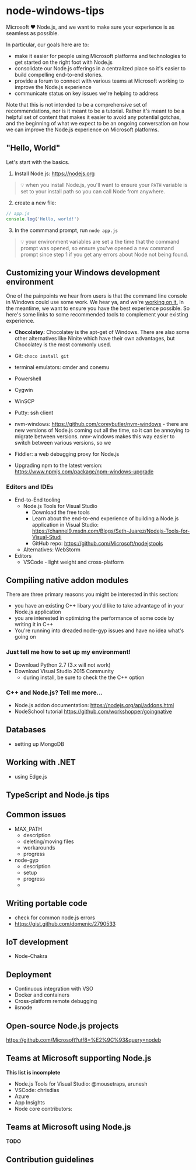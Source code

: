 # node-windows-tips
Microsoft :heart: Node.js, and we want to make sure your experience is as seamless as possible.

In particular, our goals here are to:
* make it easier for people using Microsoft platforms and technologies to get started on the right foot with Node.js
* consolidate our Node.js offerings in a centralized place so it's easier to build compelling end-to-end stories.
* provide a forum to connect with various teams at Microsoft working to improve the Node.js experience
* communicate status on key issues we're helping to address

Note that this is not intended to be a comprehensive set of recommendations, nor is it meant to be a tutorial. Rather it's meant to be a helpful set of content that makes it easier to avoid any potential gotchas, and the beginning of what we expect to be an ongoing conversation on how we can improve the Node.js experience on Microsoft platforms.

## "Hello, World"
Let's start with the basics. 

1. Install Node.js: https://nodejs.org
> :bulb: when you install Node.js, you'll want to ensure your `PATH` variable is set to your install path so you can call Node from anywhere.

2. create a new file:
  ```js
  // app.js
  console.log('Hello, world!')
  ```
 
3. In the commmand prompt, run `node app.js`
> :bulb: your environment variables are set a the time that the command prompt was opened, so ensure you've opened a new command prompt since step 1 if you get any errors about Node not being found.

## Customizing your Windows development environment
One of the painpoints we hear from users is that the command line console in Windows could use some work. We hear ya, and we're [working on it.](https://wpdev.uservoice.com/forums/266908) In the meantime, we want to ensure you have the best experience possible. So here's some links to some recommended tools to complement your existing experience.

* **Chocolatey:** Chocolatey is the apt-get of Windows. There are also some other alternatives like Ninite which have their own advantages, but Chocolatey is the most commonly used. 

* Git: `choco install git`
* terminal emulators: cmder and conemu
* Powershell
* Cygwin
* WinSCP
* Putty: ssh client
* nvm-windows: https://github.com/coreybutler/nvm-windows - there are new versions of Node.js coming out all the time, so it can be annoying to migrate between versions. nmv-windows makes this way easier to switch between various versions, so we 
* Fiddler: a web debugging proxy for Node.js
* Upgrading npm to the latest version: https://www.npmjs.com/package/npm-windows-upgrade

### Editors and IDEs
  * End-to-End tooling
    * Node.js Tools for Visual Studio
      * Download the free tools
      * Learn about the end-to-end experience of building a Node.js application in Visual Studio: https://channel9.msdn.com/Blogs/Seth-Juarez/Nodejs-Tools-for-Visual-Studi
      * GitHub repo: https://github.com/Microsoft/nodejstools
    * Alternatives: WebStorm
  * Editors
    * VSCode - light weight and cross-platform

## Compiling native addon modules
There are three primary reasons you might be interested in this section: 
* you have an existing C++ libary you'd like to take advantage of in your Node.js application
* you are interested in optimizing the performance of some code by writing it in C++
* You're running into dreaded node-gyp issues and have no idea what's going on

### Just tell me how to set up my environment!
* Download Python 2.7 (3.x will not work)
* Download Visual Studio 2015 Community
  * during install, be sure to check the the C++ option

### C++ and Node.js? Tell me more...
* Node.js addon documentation: https://nodejs.org/api/addons.html
* NodeSchool tutorial https://github.com/workshopper/goingnative

## Databases
* setting up MongoDB

## Working with .NET
* using Edge.js

## TypeScript and Node.js tips

## Common issues
* MAX_PATH
  * description 
  * deleting/moving files
  * workarounds
  * progress
* node-gyp
  * description
  * setup
  * progress
  * 
  
## Writing portable code
* check for common node.js errors
* https://gist.github.com/domenic/2790533

## IoT development
* Node-Chakra

## Deployment
* Continuous integration with VSO
* Docker and containers
* Cross-platform remote debugging
* iisnode

## Open-source Node.js projects
https://github.com/Microsoft?utf8=%E2%9C%93&query=nodeb

## Teams at Microsoft supporting Node.js
**This list is incomplete**
* Node.js Tools for Visual Studio: @mousetraps, arunesh
* VSCode: chrisdias
* Azure
* App Insights
* Node core contributors: 

## Teams at Microsoft using Node.js
**TODO**

## Contribution guidelines
